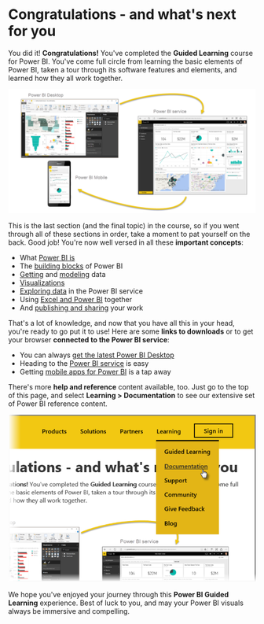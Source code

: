 <properties
   pageTitle="Completion of Power BI Guided Learning"
   description="Way to go - plus a summary and lots of useful links"
   services="powerbi"
   documentationCenter=""
   authors="davidiseminger"
   manager="mblythe"
   editor=""
   tags=""
   featuredVideoId=""
   featuredVideoThumb=""
   courseDuration="4m"/>

<tags
   ms.service="powerbi"
   ms.devlang="NA"
   ms.topic="article"
   ms.tgt_pltfrm="NA"
   ms.workload="powerbi"
   ms.date="03/15/2016"
   ms.author="davidi"/>

# Congratulations - and what's next for you

You did it! **Congratulations!** You've completed the **Guided Learning** course for Power BI. You've come full circle from learning the basic elements of Power BI, taken a tour through its software features and elements, and learned how they all work together.

![](media/powerbi-learning-0-0-what-is-power-bi/c0a0_2.png)

This is the last section (and the final topic) in the course, so if you went through all of these sections in order, take a moment to pat yourself on the back. Good job! You're now well versed in all these **important concepts**:

-   What [Power BI is](powerbi-learning-0-0-what-is-power-bi.md)
-   The [building blocks](powerbi-learning-0b-building-blocks-power-bi.md) of Power BI
-   [Getting](powerbi-learning-1-2-connect-to-data-sources-in-power-bi-desktop.md) and [modeling](powerbi-learning-2-1-intro-modeling-data.md) data
-   [Visualizations](powerbi-learning-3-1-intro-visualizations.md)
-   [Exploring data](powerbi-learning-4-0-intro-power-bi-service.md) in the Power BI service
-   Using [Excel and Power BI](powerbi-learning-5-1-intro-excel-data.md) together
-   And [publishing and sharing](powerbi-learning-6-0-intro-content-packs-groups.md) your work

That's a lot of knowledge, and now that you have all this in your head, you're ready to go put it to use! Here are some **links to downloads** or to get your browser **connected to the Power BI service**:

-   You can always [get the latest Power BI Desktop](https://powerbi.microsoft.com/desktop)
-   Heading to the [Power BI service](https://powerbi.microsoft.com/) is easy
-   Getting [mobile apps for Power BI](https://powerbi.microsoft.com/mobile/) is a tap away

There's more **help and reference** content available, too. Just go to the top of this page, and select **Learning > Documentation** to see our extensive set of Power BI reference content.

![](media/powerbi-learning-6-5-guided-learning-completion/6-5_1.png)

We hope you've enjoyed your journey through this **Power BI Guided Learning** experience. Best of luck to you, and may your Power BI visuals always be immersive and compelling.
